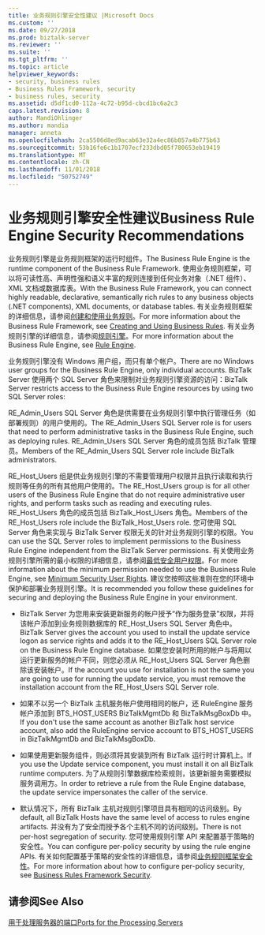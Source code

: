 ```yaml
---
title: 业务规则引擎安全性建议 |Microsoft Docs
ms.custom: ''
ms.date: 09/27/2018
ms.prod: biztalk-server
ms.reviewer: ''
ms.suite: ''
ms.tgt_pltfrm: ''
ms.topic: article
helpviewer_keywords:
- security, business rules
- Business Rules Framework, security
- business rules, security
ms.assetid: d5df1cd0-112a-4c72-b95d-cbcd1bc6a2c3
caps.latest.revision: 8
author: MandiOhlinger
ms.author: mandia
manager: anneta
ms.openlocfilehash: 2ca5506d8ed9acab63e32a4ec86b057a4b775b63
ms.sourcegitcommit: 53b16fe6c1b1707ecf233dbd05f780653eb19419
ms.translationtype: MT
ms.contentlocale: zh-CN
ms.lasthandoff: 11/01/2018
ms.locfileid: "50752749"
---
```

# <a name="business-rule-engine-security-recommendations"></a><span data-ttu-id="4a18a-102">业务规则引擎安全性建议</span><span class="sxs-lookup"><span data-stu-id="4a18a-102">Business Rule Engine Security Recommendations</span></span>
<span data-ttu-id="4a18a-103">业务规则引擎是业务规则框架的运行时组件。</span><span class="sxs-lookup"><span data-stu-id="4a18a-103">The Business Rule Engine is the runtime component of the Business Rule Framework.</span></span> <span data-ttu-id="4a18a-104">使用业务规则框架，可以将可读性高、声明性强和语义丰富的规则连接到任何业务对象（.NET 组件）、XML 文档或数据库表。</span><span class="sxs-lookup"><span data-stu-id="4a18a-104">With the Business Rule Framework, you can connect highly readable, declarative, semantically rich rules to any business objects (.NET components), XML documents, or database tables.</span></span> <span data-ttu-id="4a18a-105">有关业务规则框架的详细信息，请参阅[创建和使用业务规则](../core/creating-and-using-business-rules.md)。</span><span class="sxs-lookup"><span data-stu-id="4a18a-105">For more information about the Business Rule Framework, see [Creating and Using Business Rules](../core/creating-and-using-business-rules.md).</span></span> <span data-ttu-id="4a18a-106">有关业务规则引擎的详细信息，请参阅[规则引擎](../core/rule-engine.md)。</span><span class="sxs-lookup"><span data-stu-id="4a18a-106">For more information about the Business Rule Engine, see [Rule Engine](../core/rule-engine.md).</span></span>  
  
 <span data-ttu-id="4a18a-107">业务规则引擎没有 Windows 用户组，而只有单个帐户。</span><span class="sxs-lookup"><span data-stu-id="4a18a-107">There are no Windows user groups for the Business Rule Engine, only individual accounts.</span></span> <span data-ttu-id="4a18a-108">BizTalk Server 使用两个 SQL Server 角色来限制对业务规则引擎资源的访问：</span><span class="sxs-lookup"><span data-stu-id="4a18a-108">BizTalk Server restricts access to the Business Rule Engine resources by using two SQL Server roles:</span></span>  
  
 <span data-ttu-id="4a18a-109">RE_Admin_Users SQL Server 角色是供需要在业务规则引擎中执行管理任务（如部署规则）的用户使用的。</span><span class="sxs-lookup"><span data-stu-id="4a18a-109">The RE_Admin_Users SQL Server role is for users that need to perform administrative tasks in the Business Rule Engine, such as deploying rules.</span></span> <span data-ttu-id="4a18a-110">RE_Admin_Users SQL Server 角色的成员包括 BizTalk 管理员。</span><span class="sxs-lookup"><span data-stu-id="4a18a-110">Members of the RE_Admin_Users SQL Server role include BizTalk administrators.</span></span>  
  
 <span data-ttu-id="4a18a-111">RE_Host_Users 组是供业务规则引擎的不需要管理用户权限并且执行读取和执行规则等任务的所有其他用户使用的。</span><span class="sxs-lookup"><span data-stu-id="4a18a-111">The RE_Host_Users group is for all other users of the Business Rule Engine that do not require administrative user rights, and perform tasks such as reading and executing rules.</span></span> <span data-ttu-id="4a18a-112">RE_Host_Users 角色的成员包括 BizTalk_Host_Users 角色。</span><span class="sxs-lookup"><span data-stu-id="4a18a-112">Members of the RE_Host_Users role include the BizTalk_Host_Users role.</span></span> <span data-ttu-id="4a18a-113">您可使用 SQL Server 角色来实现与 BizTalk Server 权限无关的针对业务规则引擎的权限。</span><span class="sxs-lookup"><span data-stu-id="4a18a-113">You can use the SQL Server roles to implement permissions to the Business Rule Engine independent from the BizTalk Server permissions.</span></span> <span data-ttu-id="4a18a-114">有关使用业务规则引擎所需的最小权限的详细信息，请参阅[最低安全用户权限](../core/minimum-security-user-rights.md)。</span><span class="sxs-lookup"><span data-stu-id="4a18a-114">For more information about the minimum permission needed to use the Business Rule Engine, see [Minimum Security User Rights](../core/minimum-security-user-rights.md).</span></span> <span data-ttu-id="4a18a-115">建议您按照这些准则在您的环境中保护和部署业务规则引擎。</span><span class="sxs-lookup"><span data-stu-id="4a18a-115">It is recommended you follow these guidelines for securing and deploying the Business Rule Engine in your environment.</span></span>  
  
-   <span data-ttu-id="4a18a-116">BizTalk Server 为您用来安装更新服务的帐户授予“作为服务登录”权限，并将该帐户添加到业务规则数据库的 RE_Host_Users SQL Server 角色中。</span><span class="sxs-lookup"><span data-stu-id="4a18a-116">BizTalk Server gives the account you used to install the update service logon as service rights and adds it to the RE_Host_Users SQL Server role on the Business Rule Engine database.</span></span> <span data-ttu-id="4a18a-117">如果您安装时所用的帐户与将用以运行更新服务的帐户不同，则您必须从 RE_Host_Users SQL Server 角色删除该安装帐户。</span><span class="sxs-lookup"><span data-stu-id="4a18a-117">If the account you use for installation is not the same you are going to use for running the update service, you must remove the installation account from the RE_Host_Users SQL Server role.</span></span>  

-   <span data-ttu-id="4a18a-118">如果不以另一个 BizTalk 主机服务帐户使用相同的帐户，还 RuleEngine 服务帐户添加到 BTS_HOST_USERS BizTalkMgmtDb 和 BizTalkMsgBoxDb 中。</span><span class="sxs-lookup"><span data-stu-id="4a18a-118">If you don't use the same account as another BizTalk host service account, also add the RuleEngine service account to BTS_HOST_USERS in BizTalkMgmtDb and BizTalkMsgBoxDb.</span></span>

-   <span data-ttu-id="4a18a-119">如果使用更新服务组件，则必须将其安装到所有 BizTalk 运行时计算机上。</span><span class="sxs-lookup"><span data-stu-id="4a18a-119">If you use the Update service component, you must install it on all BizTalk runtime computers.</span></span> <span data-ttu-id="4a18a-120">为了从规则引擎数据库检索规则，该更新服务需要模拟服务调用方。</span><span class="sxs-lookup"><span data-stu-id="4a18a-120">In order to retrieve a rule from the Rule Engine database, the update service impersonates the caller of the service.</span></span>  
  
-   <span data-ttu-id="4a18a-121">默认情况下，所有 BizTalk 主机对规则引擎项目具有相同的访问级别。</span><span class="sxs-lookup"><span data-stu-id="4a18a-121">By default, all BizTalk Hosts have the same level of access to rules engine artifacts.</span></span> <span data-ttu-id="4a18a-122">并没有为了安全而授予各个主机不同的访问级别。</span><span class="sxs-lookup"><span data-stu-id="4a18a-122">There is not per-host segregation of security.</span></span> <span data-ttu-id="4a18a-123">您可使用规则引擎 API 来配置基于策略的安全性。</span><span class="sxs-lookup"><span data-stu-id="4a18a-123">You can configure per-policy security by using the rule engine APIs.</span></span> <span data-ttu-id="4a18a-124">有关如何配置基于策略的安全性的详细信息，请参阅[业务规则框架安全性](../core/business-rules-framework-security.md)。</span><span class="sxs-lookup"><span data-stu-id="4a18a-124">For more information about how to configure per-policy security, see [Business Rules Framework Security](../core/business-rules-framework-security.md).</span></span>  
  
## <a name="see-also"></a><span data-ttu-id="4a18a-125">请参阅</span><span class="sxs-lookup"><span data-stu-id="4a18a-125">See Also</span></span>  
 [<span data-ttu-id="4a18a-126">用于处理服务器的端口</span><span class="sxs-lookup"><span data-stu-id="4a18a-126">Ports for the Processing Servers</span></span>](../core/ports-for-the-processing-servers.md)
